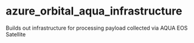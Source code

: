 # azure_orbital_aqua_infrastructure
Builds out infrastructure for processing payload collected via AQUA EOS Satellite

